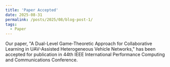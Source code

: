```yaml
---
title: 'Paper Accepted'
date: 2025-08-31
permalink: /posts/2025/08/blog-post-1/
tags:
  - Paper
---
```


Our paper, "A Dual-Level Game-Theoretic Approach for Collaborative Learning in UAV-Assisted Heterogeneous Vehicle Networks," has been accepted for publication in 44th IEEE International Performance Computing and Communications Conference.


